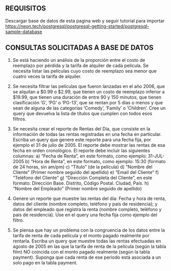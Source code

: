 ## REQUISITOS
Descargar base de datos de esta pagina web y seguir tutorial para importar  
https://neon.tech/postgresql/postgresql-getting-started/postgresql-sample-database  

## CONSULTAS SOLICITADAS A BASE DE DATOS

1.	Se está haciendo un análisis de la proporción entre el costo de reemplazo por pérdida y la tarifa de alquiler de cada película. Se necesita listar las películas cuyo costo de reemplazo sea menor que cuatro veces la tarifa de alquiler.

2.	Se necesita filtrar las películas que fueron lanzadas en el año 2006, que se alquilan a $0.99 o $2.99, que tienen un costo de reemplazo inferior a $19.99, que tienen una duración de entre 90 y 150 minutos, que tienen clasificación ‘G’, ‘PG’ o ‘PG-13’, que se rentan por 5 días o menos y que sean de alguna de las categorías ‘Comedy’, ‘Family’ o ‘Children’. Cree un query que devuelva la lista de títulos que cumplen con todos esos filtros.

3.	Se necesita crear el reporte de Rentas del Día, que consiste en la información de todas las rentas registradas en una fecha en particular. Escriba un query que genere este reporte para una fecha fija, por ejemplo el 31 de julio de 2005. El reporte debe mostrar las rentas de esa fecha en orden cronológico. El reporte debe incluir las siguientes columnas:
    a)	“Fecha de Renta”, en este formato, como ejemplo: 31-JUL-2005
    b)	“Hora de Renta”, en este formato, como ejemplo: 15:30 (formato de 24 horas, sin am/pm)
    c)	“Título” (de la película)
    d)	“Nombre del Cliente” (Primer nombre seguido del apellido)
    e)	“Email del Cliente”
    f)	“Teléfono del Cliente”
    g)	“Dirección Completa del Cliente”, en este formato: Dirección Base. Distrito, Código Postal. Ciudad, País. 
    h)	“Nombre del Empleado” (Primer nombre seguido de apellido)

4.	Genere un reporte que muestre las rentas del día: Fecha y hora de renta, datos del cliente (nombre completo, teléfono y país de residencia); y datos del empleado que registra la renta (nombre completo, teléfono y país de residencia). Use en el query una fecha fija como ejemplo del filtro.

5.	Se piensa que hay un problema con la congruencia de los datos entre la tarifa de renta de cada película y el monto pagado realmente por rentarla. Escriba un query que muestre todas las rentas efectuadas en agosto de 2005 en las que la tarifa de renta de la película (según la tabla film) NO coincida con el monto pagado realmente (según la tabla payment). Suponga que cada renta de ese periodo está asociada a un solo pago en la tabla payment.
